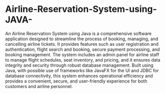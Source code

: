 # Airline-Reservation-System-using-JAVA-
An Airline Reservation System using Java is a comprehensive software application designed to streamline the process of booking, managing, and cancelling airline tickets. It provides features such as user registration and authentication, flight search and booking, secure payment processing, and booking management. The system includes an admin panel for airline staff to manage flight schedules, seat inventory, and pricing, and it ensures data integrity and security through robust database management. Built using Java, with possible use of frameworks like JavaFX for the UI and JDBC for database connectivity, this system enhances operational efficiency and provides a convenient, secure, and user-friendly experience for both customers and airline personnel.
